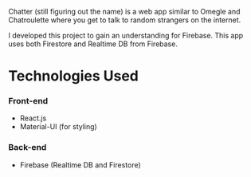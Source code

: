 Chatter (still figuring out the name) is a web app similar to Omegle and Chatroulette where you get to talk to random strangers on the internet.

I developed this project to gain an understanding for Firebase. This app uses both Firestore and Realtime DB from Firebase.

# Technologies Used

### Front-end
* React.js
* Material-UI (for styling)

### Back-end
* Firebase (Realtime DB and Firestore) 
